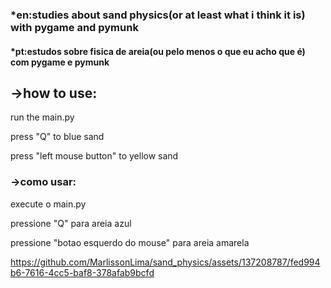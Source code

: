 ### *en:studies about sand physics(or at least what i think it is) with pygame and pymunk

#### *pt:estudos sobre fisica de areia(ou pelo menos o que eu acho que é) com pygame e pymunk

## ->how to use:
  run the main.py
  
  press "Q" to blue sand
  
  press "left mouse button" to yellow sand

### ->como usar:
  execute o main.py
  
  pressione "Q" para areia azul
  
  pressione "botao esquerdo do mouse" para areia amarela


https://github.com/MarlissonLima/sand_physics/assets/137208787/fed994b6-7616-4cc5-baf8-378afab9bcfd

